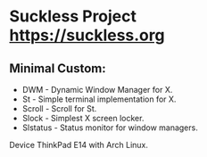 # Suckless Project https://suckless.org

## Minimal Custom: 

- DWM - Dynamic Window Manager for X.
- St - Simple terminal implementation for X.
- Scroll - Scroll for St.
- Slock - Simplest X screen locker.
- Slstatus - Status monitor for window managers.

Device ThinkPad E14 with Arch Linux.
